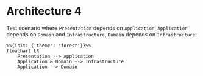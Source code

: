# Architecture 4

Test scenario where `Presentation` depends on `Application`, `Application` depends on `Domain` and `Infrastructure`,
`Domain` depends on `Infrastructure`:


```mermaid
%%{init: {'theme': 'forest'}}%%
flowchart LR
    Presentation --> Application
    Application & Domain --> Infrastructure
    Application --> Domain
```
